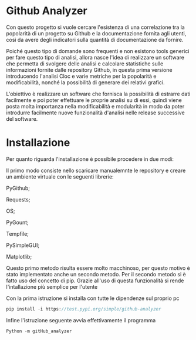 # Github Analyzer
Con questo progetto si vuole cercare l'esistenza di una correlazione tra la popolarità di un progetto su Github e la documentazione fornita agli utenti,
così da avere degli indicatori sulla quantità di documentazione da fornire. 

Poiché questo tipo di domande sono frequenti e non esistono tools 
generici per fare questo tipo di analisi, allora nasce l'idea di realizzare un software che permetta di svolgere delle analisi e 
calcolare statistiche sulle informazioni fornite dalle
repository Github, in questa prima versione introducendo 
l'analisi Cloc e varie metriche per la popolarità e modificabilità, nonché la possibilità di generare dei relativi grafici. 

L'obiettivo è realizzare un software che fornisca la possibilità 
di estrarre dati facilmente e poi poter effettuare le proprie analisi su di essi, 
quindi viene posta molta importanza nella modificabilità e 
modularità in modo da poter introdurre facilmente nuove funzionalità d'analisi nelle release successive del software.

# Installazione
Per quanto riguarda l'installazione è possibile procedere in due modi:

Il primo modo consiste nello scaricare manualemnte le repository e creare un ambiente virtuale con le seguenti librerie:

PyGithub;	

Requests;

OS;

PyGount;

Tempfile;

PySimpleGUI;

Matplotlib;


Questo primo metodo risulta essere molto macchinoso, per questo motivo è stato implementato anche un secondo metodo.
Per il secondo metodo si è fatto uso del concetto di pip. Grazie all'uso di questa funzionalità si rende l'intallazione più semplice per l'utente

Con la prima istruzione si installa con tutte le dipendenze sul proprio pc

```js
pip install -i https://test.pypi.org/simple/github-analyzer
```
Infine l'istruzione seguente avvia effettivamente il programma

```js
Python -m gitHub_analyzer
